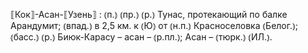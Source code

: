 ---
---

⟦Кок⟧-Асан-⟦Узень⟧
: ⦅п.⦆ ⦅пр.⦆ ⦅р.⦆ Тунас, протекающий по балке Арандумит; ⦅впад.⦆ в 2,5 км. к ⦅Ю⦆ от ⦅н.п.⦆ Красноселовка ⦅Белог.⦆; ⦅басс.⦆ ⦅р.⦆ Биюк-Карасу – асан – ⦅р.пл.⦆; Асан – ⦅тюрк.⦆ ⦅ИЛ.⦆.
